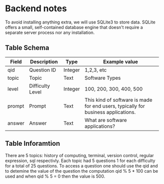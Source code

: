 # Backend notes

To avoid installing anything extra, we will use SQLite3 to store data. SQLite offers a small, self-contained database engine that doesn't require a separate server process nor any installation.

## Table Schema

| Field  | Description      | Type    | Example value                                                                     |
| ------ | ---------------- | ------- | --------------------------------------------------------------------------------- |
| qid    | Question ID      | Integer | 1,2,3, etc                                                                        |
| topic  | Topic            | Text    | Software Types                                                                    |
| level  | Difficulty Level | Integer | 100, 200, 300, 400, 500                                                           |
| prompt | Prompt           | Text    | This kind of software is made for end users, typically for business applications. |
| answer | Answer           | Text    | What are software applications?                                                   |


## Table Inforamtion

There are 5 topics: history of computing, terminal, version control, regular expression, sql respectivly. Each topic had 5 questions 1 for each difficulty for a total of 25 questions. To access a question one should use the qid and to detemine the value of the question the computation qid % 5 * 100 can be used and when qid % 5 = 0 then the value is 500.